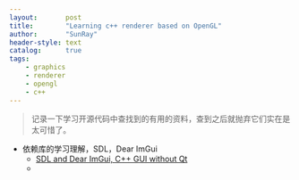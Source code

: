 ```yaml
---
layout:       post
title:        "Learning c++ renderer based on OpenGL"
author:       "SunRay"
header-style: text
catalog:      true
tags:
    - graphics
    - renderer
    - opengl
    - c++
---
```


> 记录一下学习开源代码中查找到的有用的资料，查到之后就抛弃它们实在是太可惜了。
- 依赖库的学习理解，SDL，Dear ImGui
    - [SDL and Dear ImGui, C++ GUI without Qt](https://retifrav.github.io/blog/2019/05/26/sdl-imgui/) 
    -   
  

